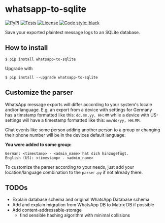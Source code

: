 # whatsapp-to-sqlite
[![PyPI](https://img.shields.io/pypi/v/whatsapp-to-sqlite.svg)](https://pypi.org/project/whatsapp-to-sqlite/)
[![Tests](https://github.com/skowalak/whatsapp-to-sqlite/workflows/test/badge.svg)](https://github.com/skowalak/whatsapp-to-sqlite/actions?query=workflow%3Atest)
[![License](https://img.shields.io/badge/license-Apache%202.0-blue.svg)](https://github.com/skowalak/whatsapp-to-sqlite/blob/master/LICENSE)
[![Code style: black](https://img.shields.io/badge/code%20style-black-000000.svg)](https://github.com/psf/black)

Save your exported plaintext message logs to an SQLite database.

## How to install

    $ pip install whatsapp-to-sqlite
    
Upgrade with
    
    $ pip install --upgrade whatsapp-to-sqlite

## Customize the parser

WhatsApp message exports will differ according to your system's locale and/or
language. E.g, an export from a device with settings for Germany has a
timstamp formatted like this: `dd.mm.yy, HH:MM` while a device with US-settings
will have a timestamp formatted like this: `mm/dd/yy, HH:MM`.

Chat events like some person adding another person to a group or changing their
phone number will be in the devices default language:

**You were added to some group:**
```
German: <timestamp> - <admin_name> hat dich hinzugefügt.
English (US): <timestamp> - <admin_name>
```

To customize the parser according to your needs, just add your
location/language combination to the `parser.py` if not already there.

## TODOs

* Explain database schema and original WhatsApp Database schema
* Add and explain migration from WhatsApp DB to Matrix DB if possible
* Add content-addressable-storage
  * find sensible hashing algorithm with minimal collisions
